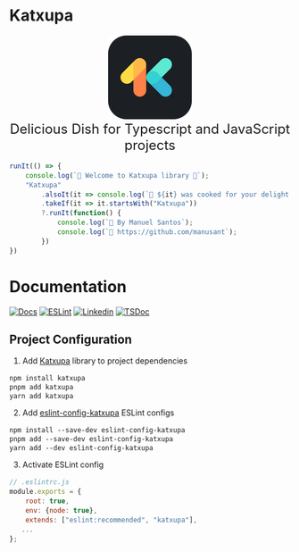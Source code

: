 # Katxupa

<p align="center">
  <img src="/assets/logo.png" />
  <br/>
  <span align="center" style="font-size: x-large; font-weight: normal">
  Delicious Dish for Typescript and JavaScript projects
  </span> 
</p>

```ts
runIt(() => {
    console.log(`🎉 Welcome to Katxupa library 💖`);
    "Katxupa"
        .alsoIt(it => console.log(`🍲 ${it} was cooked for your delight 🍲`))
        .takeIf(it => it.startsWith("Katxupa"))
        ?.runIt(function() {
            console.log(`🍻 By Manuel Santos`);
            console.log(`🙈 https://github.com/manusant`);
        })
})
```
# Documentation

[![Docs](https://img.shields.io/badge/Documentation-Katxupa-black?logo=gitbook&logoColor=white)](https://katxupa.gitbook.io/katxupa)
[![ESLint](https://img.shields.io/badge/ESLint_Config-eslint--config--katxupa-blue?logo=eslint&logoColor=white)](https://github.com/manusant/eslint-config-katxupa)
[![Linkedin](https://img.shields.io/badge/Linkedin-Manuel--Santos-blue?logo=linkedin&logoColor=white)](https://www.linkedin.com/in/manuel-brito-dos-santos-a7a20a6b/)
[![TSDoc](https://img.shields.io/badge/TypeScript_Doc-blue?logo=typescript&logoColor=white)](https://manusant.github.io/Katxupa)

## Project Configuration
1. Add [Katxupa](https://github.com/manusant/Katxupa) library to project dependencies
```shell
npm install katxupa
pnpm add katxupa
yarn add katxupa
```
2. Add [eslint-config-katxupa](https://github.com/manusant/eslint-config-katxupa) ESLint configs
```shell
npm install --save-dev eslint-config-katxupa
pnpm add --save-dev eslint-config-katxupa
yarn add --dev eslint-config-katxupa
```
3. Activate ESLint config
```js
// .eslintrc.js
module.exports = {
    root: true,
    env: {node: true},
    extends: ["eslint:recommended", "katxupa"],
   ...
};
```
